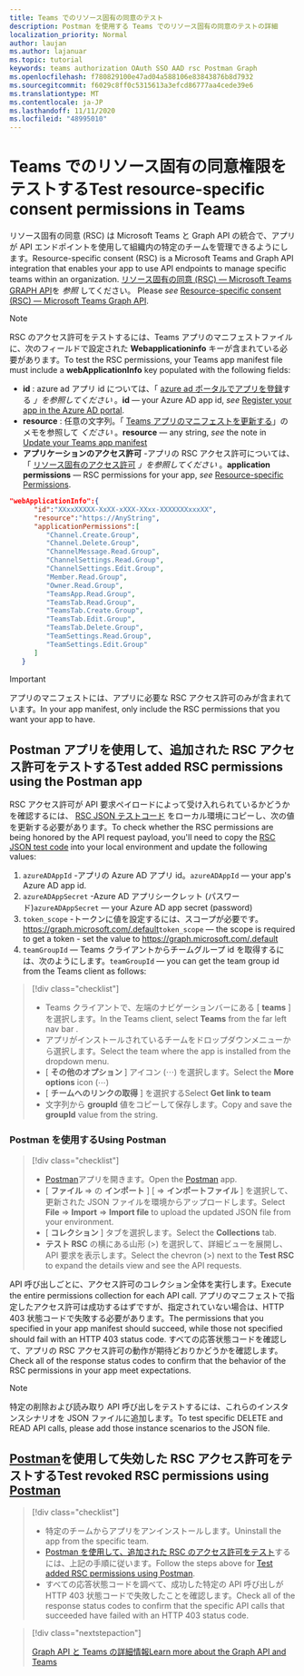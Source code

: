 ```yaml
---
title: Teams でのリソース固有の同意のテスト
description: Postman を使用する Teams でのリソース固有の同意のテストの詳細
localization_priority: Normal
author: laujan
ms.author: lajanuar
ms.topic: tutorial
keywords: teams authorization OAuth SSO AAD rsc Postman Graph
ms.openlocfilehash: f780829100e47ad04a588106e83843876b8d7932
ms.sourcegitcommit: f6029c8ff0c5315613a3efcd86777aa4cede39e6
ms.translationtype: MT
ms.contentlocale: ja-JP
ms.lasthandoff: 11/11/2020
ms.locfileid: "48995010"
---
```

# <a name="test-resource-specific-consent-permissions--in-teams"></a><span data-ttu-id="effbc-104">Teams でのリソース固有の同意権限をテストする</span><span class="sxs-lookup"><span data-stu-id="effbc-104">Test resource-specific consent permissions  in Teams</span></span>

<span data-ttu-id="effbc-105">リソース固有の同意 (RSC) は Microsoft Teams と Graph API の統合で、アプリが API エンドポイントを使用して組織内の特定のチームを管理できるようにします。</span><span class="sxs-lookup"><span data-stu-id="effbc-105">Resource-specific consent (RSC) is a Microsoft Teams and Graph API integration that enables your app to use API endpoints to manage specific teams within an organization.</span></span> <span data-ttu-id="effbc-106">[リソース固有の同意 (RSC) — Microsoft Teams GRAPH API](resource-specific-consent.md)を *参照* してください。  </span><span class="sxs-lookup"><span data-stu-id="effbc-106">Please *see*  [Resource-specific consent (RSC) — Microsoft Teams Graph API](resource-specific-consent.md).</span></span>

> [!NOTE]
><span data-ttu-id="effbc-107">RSC のアクセス許可をテストするには、Teams アプリのマニフェストファイルに、次のフィールドで設定された **Webapplicationinfo** キーが含まれている必要があります。</span><span class="sxs-lookup"><span data-stu-id="effbc-107">To test the RSC permissions, your Teams app manifest file must include a **webApplicationInfo** key populated with the following fields:</span></span>
>
> - <span data-ttu-id="effbc-108">**id** : azure ad アプリ id については、「 [azure ad ポータルでアプリを登録](resource-specific-consent.md#register-your-app-with-microsoft-identity-platform-via-the-azure-ad-portal)する *」を参照してください* 。</span><span class="sxs-lookup"><span data-stu-id="effbc-108">**id**  — your Azure AD app id, *see* [Register your app in the Azure AD portal](resource-specific-consent.md#register-your-app-with-microsoft-identity-platform-via-the-azure-ad-portal).</span></span>
> - <span data-ttu-id="effbc-109">**resource** : 任意の文字列。「 [Teams アプリのマニフェストを更新する](resource-specific-consent.md#update-your-teams-app-manifest)」のメモを参照して *ください* 。</span><span class="sxs-lookup"><span data-stu-id="effbc-109">**resource**  — any string, *see* the note in  [Update your Teams app manifest](resource-specific-consent.md#update-your-teams-app-manifest)</span></span>
> - <span data-ttu-id="effbc-110">**アプリケーションのアクセス許可** -アプリの RSC アクセス許可については、「 [リソース固有のアクセス許可](resource-specific-consent.md#resource-specific-permissions) *」を参照してください* 。</span><span class="sxs-lookup"><span data-stu-id="effbc-110">**application permissions** — RSC permissions for  your app, *see* [Resource-specific Permissions](resource-specific-consent.md#resource-specific-permissions).</span></span>

```json
"webApplicationInfo":{
      "id":"XXxxXXXXX-XxXX-xXXX-XXxx-XXXXXXXxxxXX",
      "resource":"https://AnyString",
      "applicationPermissions":[
         "Channel.Create.Group",
         "Channel.Delete.Group",
         "ChannelMessage.Read.Group",
         "ChannelSettings.Read.Group",
         "ChannelSettings.Edit.Group",
         "Member.Read.Group",
         "Owner.Read.Group",
         "TeamsApp.Read.Group",
         "TeamsTab.Read.Group",
         "TeamsTab.Create.Group",
         "TeamsTab.Edit.Group",
         "TeamsTab.Delete.Group",
         "TeamSettings.Read.Group",
         "TeamSettings.Edit.Group"
      ]
   }
```

>[!IMPORTANT]
><span data-ttu-id="effbc-111">アプリのマニフェストには、アプリに必要な RSC アクセス許可のみが含まれています。</span><span class="sxs-lookup"><span data-stu-id="effbc-111">In your app manifest, only include the RSC permissions that you want your app to have.</span></span>

## <a name="test-added-rsc-permissions-using-the-postman-app"></a><span data-ttu-id="effbc-112">Postman アプリを使用して、追加された RSC アクセス許可をテストする</span><span class="sxs-lookup"><span data-stu-id="effbc-112">Test added RSC permissions using the Postman app</span></span>

<span data-ttu-id="effbc-113">RSC アクセス許可が API 要求ペイロードによって受け入れられているかどうかを確認するには、 [RSC JSON テストコード](test-rsc-json-file.md) をローカル環境にコピーし、次の値を更新する必要があります。</span><span class="sxs-lookup"><span data-stu-id="effbc-113">To check whether the RSC permissions are being honored by the API request payload, you'll need to copy the [RSC JSON test code](test-rsc-json-file.md) into your local environment and update the following values:</span></span>

1. <span data-ttu-id="effbc-114">`azureADAppId`  -アプリの Azure AD アプリ id。</span><span class="sxs-lookup"><span data-stu-id="effbc-114">`azureADAppId`  — your app's Azure AD app id.</span></span>
1. <span data-ttu-id="effbc-115">`azureADAppSecret`  -Azure AD アプリシークレット (パスワード)</span><span class="sxs-lookup"><span data-stu-id="effbc-115">`azureADAppSecret`  — your Azure AD app secret (password)</span></span>
1. <span data-ttu-id="effbc-116">`token_scope`  -トークンに値を設定するには、スコープが必要です。 https://graph.microsoft.com/.default</span><span class="sxs-lookup"><span data-stu-id="effbc-116">`token_scope`  — the scope is required to get a token - set the value to https://graph.microsoft.com/.default</span></span>
1. <span data-ttu-id="effbc-117">`teamGroupId` — Teams クライアントからチームグループ id を取得するには、次のようにします。</span><span class="sxs-lookup"><span data-stu-id="effbc-117">`teamGroupId` — you can get the team group id from the Teams client as follows:</span></span>

> [!div class="checklist"]
>
> * <span data-ttu-id="effbc-118">Teams クライアントで、左端のナビゲーションバーにある [ **teams** ] を選択します。</span><span class="sxs-lookup"><span data-stu-id="effbc-118">In the Teams client, select **Teams** from the far left nav bar .</span></span>
> * <span data-ttu-id="effbc-119">アプリがインストールされているチームをドロップダウンメニューから選択します。</span><span class="sxs-lookup"><span data-stu-id="effbc-119">Select the team where the app is installed from the dropdown menu.</span></span>
> * <span data-ttu-id="effbc-120">[ **その他のオプション** ] アイコン (&#8943;) を選択します。</span><span class="sxs-lookup"><span data-stu-id="effbc-120">Select the **More options** icon (&#8943;)</span></span>
> * <span data-ttu-id="effbc-121">[ **チームへのリンクの取得** ] を選択する</span><span class="sxs-lookup"><span data-stu-id="effbc-121">Select **Get link to team**</span></span> 
> * <span data-ttu-id="effbc-122">文字列から **groupId** 値をコピーして保存します。</span><span class="sxs-lookup"><span data-stu-id="effbc-122">Copy and save the **groupId** value from the string.</span></span>

### <a name="using-postman"></a><span data-ttu-id="effbc-123">Postman を使用する</span><span class="sxs-lookup"><span data-stu-id="effbc-123">Using Postman</span></span>

> [!div class="checklist"]
>
> * <span data-ttu-id="effbc-124">[Postman](https://www.postman.com)アプリを開きます。</span><span class="sxs-lookup"><span data-stu-id="effbc-124">Open the [Postman](https://www.postman.com) app.</span></span>
> * <span data-ttu-id="effbc-125">[ **ファイル**  =>  の **インポート** ] [  =>  **インポートファイル** ] を選択して、更新された JSON ファイルを環境からアップロードします。</span><span class="sxs-lookup"><span data-stu-id="effbc-125">Select **File** => **Import** => **Import file** to upload the updated JSON file from your environment.</span></span>  
> * <span data-ttu-id="effbc-126">[ **コレクション** ] タブを選択します。</span><span class="sxs-lookup"><span data-stu-id="effbc-126">Select the **Collections** tab.</span></span> 
> * <span data-ttu-id="effbc-127">**テスト RSC** の横にある山形 (>) を選択して、詳細ビューを展開し、API 要求を表示します。</span><span class="sxs-lookup"><span data-stu-id="effbc-127">Select the chevron (>) next to the **Test RSC** to expand the details view and see the API requests.</span></span>

<span data-ttu-id="effbc-128">API 呼び出しごとに、アクセス許可のコレクション全体を実行します。</span><span class="sxs-lookup"><span data-stu-id="effbc-128">Execute the entire permissions collection for each API call.</span></span> <span data-ttu-id="effbc-129">アプリのマニフェストで指定したアクセス許可は成功するはずですが、指定されていない場合は、HTTP 403 状態コードで失敗する必要があります。</span><span class="sxs-lookup"><span data-stu-id="effbc-129">The permissions that you specified in your app manifest should succeed, while those not specified should fail with an HTTP 403 status code.</span></span> <span data-ttu-id="effbc-130">すべての応答状態コードを確認して、アプリの RSC アクセス許可の動作が期待どおりかどうかを確認します。</span><span class="sxs-lookup"><span data-stu-id="effbc-130">Check all of the response status codes to confirm that the behavior of the RSC permissions in your app meet expectations.</span></span>

>[!NOTE]
><span data-ttu-id="effbc-131">特定の削除および読み取り API 呼び出しをテストするには、これらのインスタンスシナリオを JSON ファイルに追加します。</span><span class="sxs-lookup"><span data-stu-id="effbc-131">To test specific DELETE and READ API calls, please add those instance scenarios to the JSON file.</span></span>

## <a name="test--revoked-rsc-permissions-using-postman"></a><span data-ttu-id="effbc-132">[Postman](https://www.postman.com/)を使用して失効した RSC アクセス許可をテストする</span><span class="sxs-lookup"><span data-stu-id="effbc-132">Test  revoked RSC permissions using [Postman](https://www.postman.com/)</span></span>

> [!div class="checklist"]
>
> * <span data-ttu-id="effbc-133">特定のチームからアプリをアンインストールします。</span><span class="sxs-lookup"><span data-stu-id="effbc-133">Uninstall the app from the specific team.</span></span>
> * <span data-ttu-id="effbc-134">[Postman を使用して、追加された RSC のアクセス許可をテスト](#test-added-rsc-permissions-using-the-postman-app)するには、上記の手順に従います。</span><span class="sxs-lookup"><span data-stu-id="effbc-134">Follow the steps above for [Test added RSC permissions using Postman](#test-added-rsc-permissions-using-the-postman-app).</span></span>
> * <span data-ttu-id="effbc-135">すべての応答状態コードを調べて、成功した特定の API 呼び出しが HTTP 403 状態コードで失敗したことを確認します。</span><span class="sxs-lookup"><span data-stu-id="effbc-135">Check all of the response status codes to confirm that the specific API calls that succeeded have failed with an HTTP 403 status code.</span></span>

> [!div class="nextstepaction"]
>
> [<span data-ttu-id="effbc-136">Graph API と Teams の詳細情報</span><span class="sxs-lookup"><span data-stu-id="effbc-136">Learn more about the Graph API and Teams</span></span>](/graph/api/resources/teams-api-overview?view=graph-rest-1.0)
